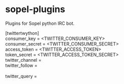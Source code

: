 # sopel-plugins
Plugins for Sopel python IRC bot.

[twittertwython]  
consumer_key = <TWITTER_CONSUMER_KEY>  
consumer_secret = <TWITTER_CONSUMER_SECRET>  
access_token = <TWITTER_ACCESS_TOKEN>  
token_secret = <TWITTER_ACCESS_TOKEN_SECRET>  
twitter_channel = <CHANNEL TO DISPLAY TWEETS>  
twitter_follow =   
	<LIST OF TWITTER IDS TO FOLLOW>  
twitter_query =  
 	<LIST OF WORDS OR HASHTAGS TO FOLLOW>  

